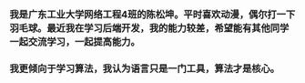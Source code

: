 ### 我是广东工业大学网络工程4班的陈松坤。平时喜欢动漫，偶尔打一下羽毛球。最近我在学习后端开发，我的能力较差，希望能有其他同学一起交流学习，一起提高能力。
### 我更倾向于学习算法，我认为语言只是一门工具，算法才是核心。

<!--
**csk-two/csk-two** is a ✨ _special_ ✨ repository because its `README.md` (this file) appears on your GitHub profile.

Here are some ideas to get you started:

- 🔭 I’m currently working on ...
- 🌱 I’m currently learning ...
- 👯 I’m looking to collaborate on ...
- 🤔 I’m looking for help with ...
- 💬 Ask me about ...
- 📫 How to reach me: ...
- 😄 Pronouns: ...
- ⚡ Fun fact: ...
-->
